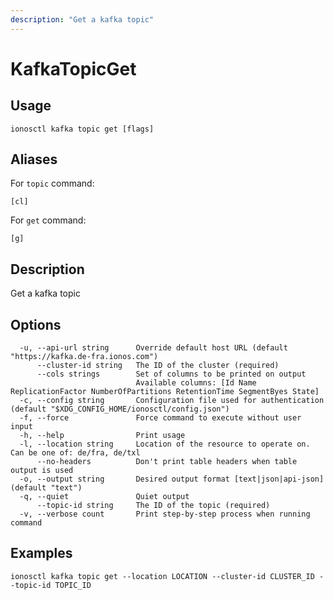 ```yaml
---
description: "Get a kafka topic"
---
```


# KafkaTopicGet

## Usage

```text
ionosctl kafka topic get [flags]
```

## Aliases

For `topic` command:

```text
[cl]
```

For `get` command:

```text
[g]
```

## Description

Get a kafka topic

## Options

```text
  -u, --api-url string      Override default host URL (default "https://kafka.de-fra.ionos.com")
      --cluster-id string   The ID of the cluster (required)
      --cols strings        Set of columns to be printed on output 
                            Available columns: [Id Name ReplicationFactor NumberOfPartitions RetentionTime SegmentByes State]
  -c, --config string       Configuration file used for authentication (default "$XDG_CONFIG_HOME/ionosctl/config.json")
  -f, --force               Force command to execute without user input
  -h, --help                Print usage
  -l, --location string     Location of the resource to operate on. Can be one of: de/fra, de/txl
      --no-headers          Don't print table headers when table output is used
  -o, --output string       Desired output format [text|json|api-json] (default "text")
  -q, --quiet               Quiet output
      --topic-id string     The ID of the topic (required)
  -v, --verbose count       Print step-by-step process when running command
```

## Examples

```text
ionosctl kafka topic get --location LOCATION --cluster-id CLUSTER_ID --topic-id TOPIC_ID
```

